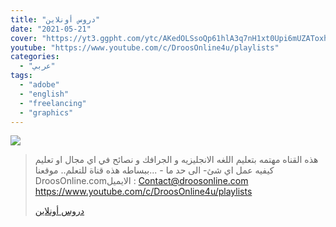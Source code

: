 ```yaml
---
title: "دروس أونلاين"
date: "2021-05-21"
cover: "https://yt3.ggpht.com/ytc/AKedOLSsoQp61hlA3q7nH1xt0Upi6mUZAToxhyFvFLymNg=s88-c-k-c0x00ffffff-no-rj"
youtube: "https://www.youtube.com/c/DroosOnline4u/playlists"
categories:
  - "عربي"
tags:
  - "adobe"
  - "english"
  - "freelancing"
  - "graphics"
---
```


![](https://yt3.ggpht.com/ytc/AAUvwnj84Ss96tb8ZljeoicxnTsK5PadbasYvfMsDIGJhw=s176-c-k-c0x00ffffff-no-rj)

> هذه القناه مهتمه بتعليم اللغه الانجليزيه و الجرافك و نصائح في اي مجال او تعليم كيفيه عمل اي شئ- الى حد ما - ...ببساطه هذه قناة للتعلم.. موقعنا DroosOnline.comالايميل : Contact@droosonline.com https://www.youtube.com/c/DroosOnline4u/playlists
>
> [دروس أونلاين](https://www.youtube.com/c/DroosOnline4u/playlists)
